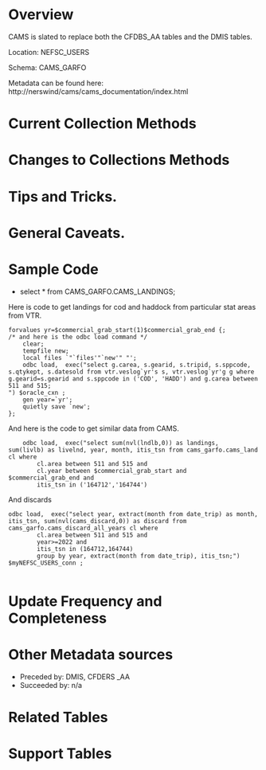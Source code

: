 # Overview
CAMS is slated to replace both the CFDBS_AA tables and the DMIS tables.

Location: NEFSC_USERS

Schema: CAMS_GARFO

Metadata can be found here: http://nerswind/cams/cams_documentation/index.html


# Current Collection Methods

# Changes to Collections Methods

# Tips and Tricks.

# General Caveats.

# Sample Code
+ select * from CAMS_GARFO.CAMS_LANDINGS; 


Here is code to get landings for cod and haddock from particular stat areas from VTR.
```
forvalues yr=$commercial_grab_start(1)$commercial_grab_end {;
/* and here is the odbc load command */
	clear;
	tempfile new;
	local files `"`files'"`new'" "';
	odbc load,  exec("select g.carea, s.gearid, s.tripid, s.sppcode, s.qtykept, s.datesold from vtr.veslog`yr's s, vtr.veslog`yr'g g where g.gearid=s.gearid and s.sppcode in ('COD', 'HADD') and g.carea between 511 and 515;
") $oracle_cxn ;
	gen year=`yr';
	quietly save `new';
};
```


And here is the code to get similar data from CAMS.

```
	odbc load,  exec("select sum(nvl(lndlb,0)) as landings,  sum(livlb) as livelnd, year, month, itis_tsn from cams_garfo.cams_land cl where 
		cl.area between 511 and 515 and 
		cl.year between $commercial_grab_start and $commercial_grab_end and
		itis_tsn in ('164712','164744')
```

And discards
```
odbc load,  exec("select year, extract(month from date_trip) as month, itis_tsn, sum(nvl(cams_discard,0)) as discard from cams_garfo.cams_discard_all_years cl where 
		cl.area between 511 and 515 and 
		year>=2022 and 
		itis_tsn in (164712,164744)
		group by year, extract(month from date_trip), itis_tsn;") $myNEFSC_USERS_conn ;		
		
```

# Update Frequency and Completeness 

# Other Metadata sources

+ Preceded by: DMIS, CFDERS _AA
+ Succeeded by: n/a

# Related Tables 

# Support Tables 

